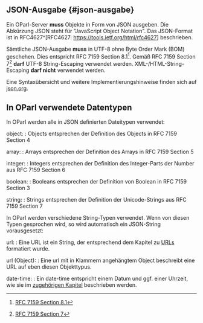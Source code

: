 ## JSON-Ausgabe {#json-ausgabe}

Ein OParl-Server **muss** Objekte in Form von JSON ausgeben. Die Abkürzung JSON steht
für "JavaScript Object Notation". Das JSON-Format ist in
RFC4627^[RFC4627: <https://tools.ietf.org/html/rfc4627>] beschrieben.

Sämtliche JSON-Ausgabe **muss** in UTF-8 ohne Byte Order Mark (BOM) geschehen. Dies entspricht
RFC 7159 Section 8.1[^fn-rfc7159-81]. Gemäß RFC 7159 Section 7[^fn-rfc7159-7] **darf** UTF-8
String-Escaping verwendet werden. XML-/HTML-String-Escaping **darf nicht** verwendet werden.

Eine Syntaxübersicht und weitere Implementierungshinweise finden sich auf
[json.org](http://json.org/).

[^fn-rfc7159-7]: [RFC 7159 Section 7](https://tools.ietf.org/html/rfc7159#section-7)
[^fn-rfc7159-81]: [RFC 7159 Section 8.1](https://tools.ietf.org/html/rfc7159#section-8.1)

## In OParl verwendete Datentypen

In OParl werden alle in JSON definierten Dateitypen verwendet:

object:
:   Objects entsprechen der Definition des Objects in RFC 7159 Section 4

array:
:   Arrays entsprechen der Definition des Arrays in RFC 7159 Section 5

integer:
:   Integers entsprechen der Definition des Integer-Parts der Number aus RFC 7159 Section 6

boolean:
:   Booleans entsprechen der Definition von Boolean in RFC 7159 Section 3

string:
:   Strings entsprechen der Definition der Unicode-Strings aus RFC 7159 Section 7


In OParl werden verschiedene String-Typen verwendet. Wenn von diesen Typen gesprochen wird,
so wird automatisch ein JSON-String vorausgesetzt:

url:
:   Eine URL ist ein String, der entsprechend dem Kapitel zu [URLs](#urls) formatiert wurde.

url (Object):
:   Eine url mit in Klammern angehängtem Object beschreibt eine URL auf eben diesen Objekttypus.

date-time:
:   Ein date-time entspricht einem Datum und ggf. einer Uhrzeit, wie sie im [zugehörigen Kapitel](#datum_zeit) beschrieben werden.
